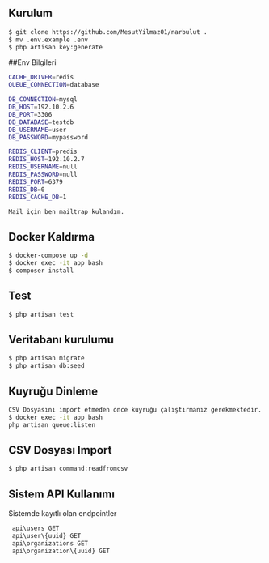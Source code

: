 ## Kurulum
```sh
$ git clone https://github.com/MesutYilmaz01/narbulut .
$ mv .env.example .env
$ php artisan key:generate
```

##Env Bilgileri
```sh
CACHE_DRIVER=redis
QUEUE_CONNECTION=database

DB_CONNECTION=mysql
DB_HOST=192.10.2.6
DB_PORT=3306
DB_DATABASE=testdb
DB_USERNAME=user
DB_PASSWORD=mypassword

REDIS_CLIENT=predis
REDIS_HOST=192.10.2.7
REDIS_USERNAME=null
REDIS_PASSWORD=null
REDIS_PORT=6379
REDIS_DB=0
REDIS_CACHE_DB=1

Mail için ben mailtrap kulandım.
```
## Docker Kaldırma
```sh
$ docker-compose up -d
$ docker exec -it app bash
$ composer install

```

## Test
```sh
$ php artisan test
```

## Veritabanı kurulumu

```sh
$ php artisan migrate
$ php artisan db:seed
```

## Kuyruğu Dinleme
```sh
CSV Dosyasını import etmeden önce kuyruğu çalıştırmanız gerekmektedir.
$ docker exec -it app bash
php artisan queue:listen
```

## CSV Dosyası Import
```sh
$ php artisan command:readfromcsv
```

## Sistem API Kullanımı
Sistemde kayıtlı olan endpointler
```sh
 api\users GET
 api\user\{uuid} GET
 api\organizations GET
 api\organization\{uuid} GET
```

